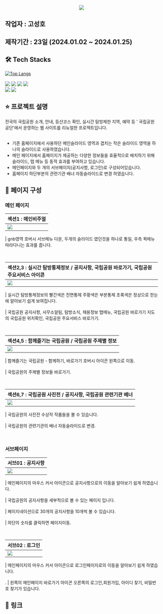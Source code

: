 ## <div align= "center"> <img src="https://capsule-render.vercel.app/api?type=waving&color=gradient&height=240&text=공공기관%20리뉴얼%20-%20국립공원공단🏞&animation=&fontColor=f2f2f2&fontSize=40" /></div>
## 작업자 : 고성호
## 제작기간 : 23일 (2024.01.02 ~ 2024.01.25) 
## 🛠️ Tech Stacks 
[![Top Langs](https://github-readme-stats.vercel.app/api/top-langs/?username=goseongho&layout=compact)](https://github.com/goseongho/github-readme-stats) <br> <br>
          <img src="https://img.shields.io/badge/CSS3-1572B6?style=flat&logo=CSS3&logoColor=white">
          <img src="https://img.shields.io/badge/Javascript-F7DF1E?style=flat&logo=Javascript&logoColor=white">
          <img src="https://img.shields.io/badge/Prettier-F7B93E?style=flat&logo=Prettier&logoColor=white">
          <img src="https://img.shields.io/badge/Github-181717?style=flat&logo=Github&logoColor=white">
          <br/><img src="https://img.shields.io/badge/Git-F05032?style=flat&logo=Git&logoColor=white">
          <img src="https://img.shields.io/badge/Slack-4A154B?style=flat&logo=Slack&logoColor=white">

## ⭐️ 프로젝트 설명

전국의 국립공원 소개, 안내, 등산코스 확인, 실시간 탐방제한 지역, 예약 등 ' 국립공원공단'에서 운영하는 웹 사이트를 리뉴얼한 프로젝트입니다.<br/><br/>

- 기존 홈페이지에서 사용하던 메인슬라이드 영역과 겹치는 작은 슬라이드 영역을 하나의 슬라이드로 사용하였습니다.
- 메인 페이지에서 홈페이지가 제공하는 다양한 정보들을 효율적으로 배치하기 위해 슬라이드, 탭 메뉴 등 동적 효과를 부여하고 있습니다.
- 메인페이지와 두 개의 서브페이지(공지사항, 로그인)로 구성되어있습니다.
- 홈페이지 하단부분의 관련기관 배너 자동슬라이드로 변경 하였습니다.
## 👀 페이지 구성

### 메인 페이지

| 섹션1 : 메인비주얼                                                                                                      |
| :---------------------------------------------------------------------------------------------------------------------- |
|<img src="https://private-user-images.githubusercontent.com/152961741/299146988-0b4a1c84-0602-4b02-839c-4329b325c70b.gif?jwt=eyJhbGciOiJIUzI1NiIsInR5cCI6IkpXVCJ9.eyJpc3MiOiJnaXRodWIuY29tIiwiYXVkIjoicmF3LmdpdGh1YnVzZXJjb250ZW50LmNvbSIsImtleSI6ImtleTUiLCJleHAiOjE3MDYwNTkzOTgsIm5iZiI6MTcwNjA1OTA5OCwicGF0aCI6Ii8xNTI5NjE3NDEvMjk5MTQ2OTg4LTBiNGExYzg0LTA2MDItNGIwMi04MzljLTQzMjliMzI1YzcwYi5naWY_WC1BbXotQWxnb3JpdGhtPUFXUzQtSE1BQy1TSEEyNTYmWC1BbXotQ3JlZGVudGlhbD1BS0lBVkNPRFlMU0E1M1BRSzRaQSUyRjIwMjQwMTI0JTJGdXMtZWFzdC0xJTJGczMlMkZhd3M0X3JlcXVlc3QmWC1BbXotRGF0ZT0yMDI0MDEyNFQwMTE4MThaJlgtQW16LUV4cGlyZXM9MzAwJlgtQW16LVNpZ25hdHVyZT05ODQ5ZWI4MGMyNTk3Yjg2MzYzMjU3MWEyMmEzMDZiNWQyMTdkYTZjODcxZjA3ZGZmMWFlZGY5OThlYzNiYjdhJlgtQW16LVNpZ25lZEhlYWRlcnM9aG9zdCZhY3Rvcl9pZD0wJmtleV9pZD0wJnJlcG9faWQ9MCJ9.RVgVAoBNOlUmCiIs-c3CYAnUF6qQROpFT0dZa9IQtzw"> |

| gnb영역 호버시 서브메뉴 다운, 두개의 슬라이드 였던것을 하나로 통일, 우측 퀵메뉴 따라다니는 효과를 줍니다.

<br>

| 섹션2,3 : 실시간 탐방통제정보 / 공지사항, 국립공원 바로가기, 국립공원 주요서비스 아이콘                                      |
| :------------------------------------------------------------------------------------------------------------------------ |
| <img src="https://private-user-images.githubusercontent.com/152961741/299147196-5604d314-0616-407c-838f-ad3f80e7075b.gif?jwt=eyJhbGciOiJIUzI1NiIsInR5cCI6IkpXVCJ9.eyJpc3MiOiJnaXRodWIuY29tIiwiYXVkIjoicmF3LmdpdGh1YnVzZXJjb250ZW50LmNvbSIsImtleSI6ImtleTUiLCJleHAiOjE3MDYwNTk0NzMsIm5iZiI6MTcwNjA1OTE3MywicGF0aCI6Ii8xNTI5NjE3NDEvMjk5MTQ3MTk2LTU2MDRkMzE0LTA2MTYtNDA3Yy04MzhmLWFkM2Y4MGU3MDc1Yi5naWY_WC1BbXotQWxnb3JpdGhtPUFXUzQtSE1BQy1TSEEyNTYmWC1BbXotQ3JlZGVudGlhbD1BS0lBVkNPRFlMU0E1M1BRSzRaQSUyRjIwMjQwMTI0JTJGdXMtZWFzdC0xJTJGczMlMkZhd3M0X3JlcXVlc3QmWC1BbXotRGF0ZT0yMDI0MDEyNFQwMTE5MzNaJlgtQW16LUV4cGlyZXM9MzAwJlgtQW16LVNpZ25hdHVyZT04MGFkMTA3MDg5OGQ5ZmQ3ZjBlZDYyZjExNTU0M2M2Njg4ZGM2MmU1ZDMzZjFiYjk5YTk0ZDk3ZWYwZmE5NTAzJlgtQW16LVNpZ25lZEhlYWRlcnM9aG9zdCZhY3Rvcl9pZD0wJmtleV9pZD0wJnJlcG9faWQ9MCJ9.xMHoZ1d2KMWN-uwVzRiIWW7p3KVALrg2soWcnOw7R_U"> |

| 실시간 탐방통제정보의 빨간색은 전면통제 주황색은 부분통제 초록색은 정상으로 한눈에 알아보기 쉽게 보여집니다.<br><br>
| 국립공원 공지사항, 사무소알림, 탐방소식, 채용정보 탭메뉴, 국립공원 바로가기 지도의 국립공원 위치확인, 국립공원 주요서비스 바로가기.

<br>

| 섹션4,5 : 함께즐기는 국립공원 / 국립공원 주제별 정보                                   |
| :------------------------------------------------------------------------------------------------------------------------ |
| <img src="https://private-user-images.githubusercontent.com/152961741/299147812-a47a09b9-b14b-4669-8180-cd9a27adcd1e.gif?jwt=eyJhbGciOiJIUzI1NiIsInR5cCI6IkpXVCJ9.eyJpc3MiOiJnaXRodWIuY29tIiwiYXVkIjoicmF3LmdpdGh1YnVzZXJjb250ZW50LmNvbSIsImtleSI6ImtleTUiLCJleHAiOjE3MDYwNjEwOTcsIm5iZiI6MTcwNjA2MDc5NywicGF0aCI6Ii8xNTI5NjE3NDEvMjk5MTQ3ODEyLWE0N2EwOWI5LWIxNGItNDY2OS04MTgwLWNkOWEyN2FkY2QxZS5naWY_WC1BbXotQWxnb3JpdGhtPUFXUzQtSE1BQy1TSEEyNTYmWC1BbXotQ3JlZGVudGlhbD1BS0lBVkNPRFlMU0E1M1BRSzRaQSUyRjIwMjQwMTI0JTJGdXMtZWFzdC0xJTJGczMlMkZhd3M0X3JlcXVlc3QmWC1BbXotRGF0ZT0yMDI0MDEyNFQwMTQ2MzdaJlgtQW16LUV4cGlyZXM9MzAwJlgtQW16LVNpZ25hdHVyZT03ZDk4MGMzN2YxZWYwZTlkMTM1YmIwZDViM2RkNjgyMzFjZjUxYzk0YTgyYjgxOTk2YWJlZGY4N2ExOGY5ZmVkJlgtQW16LVNpZ25lZEhlYWRlcnM9aG9zdCZhY3Rvcl9pZD0wJmtleV9pZD0wJnJlcG9faWQ9MCJ9.nfUVcJnEnTwqkhG4hisTLlsPXdpNwFjoL6TbVmyB8mg"> |

| 함께즐기는 국립공원 - 함께하기, 바로가기 호버시 아이콘 왼쪽으로 이동.<br><br>
| 국립공원의 주제별 정보들 바로가기.

<br>

| 섹션6,7 : 국립공원 사진전 / 공지사항, 국립공원 관련기관 베너                                      |
| :------------------------------------------------------------------------------------------------------------------------ |
| <img src="https://private-user-images.githubusercontent.com/152961741/299147848-47a7637b-6b12-4abc-aaff-3e63301f6427.gif?jwt=eyJhbGciOiJIUzI1NiIsInR5cCI6IkpXVCJ9.eyJpc3MiOiJnaXRodWIuY29tIiwiYXVkIjoicmF3LmdpdGh1YnVzZXJjb250ZW50LmNvbSIsImtleSI6ImtleTUiLCJleHAiOjE3MDYwNjA2MjMsIm5iZiI6MTcwNjA2MDMyMywicGF0aCI6Ii8xNTI5NjE3NDEvMjk5MTQ3ODQ4LTQ3YTc2MzdiLTZiMTItNGFiYy1hYWZmLTNlNjMzMDFmNjQyNy5naWY_WC1BbXotQWxnb3JpdGhtPUFXUzQtSE1BQy1TSEEyNTYmWC1BbXotQ3JlZGVudGlhbD1BS0lBVkNPRFlMU0E1M1BRSzRaQSUyRjIwMjQwMTI0JTJGdXMtZWFzdC0xJTJGczMlMkZhd3M0X3JlcXVlc3QmWC1BbXotRGF0ZT0yMDI0MDEyNFQwMTM4NDNaJlgtQW16LUV4cGlyZXM9MzAwJlgtQW16LVNpZ25hdHVyZT0zNTQzNjg3YTgxOTMxODcxODI5ZDM2ODQwZmJhNjAyOTkzMDRjZmI5ODA5ZDA5MWFjZWE1YWU2OTY5ZTA0ZTQ4JlgtQW16LVNpZ25lZEhlYWRlcnM9aG9zdCZhY3Rvcl9pZD0wJmtleV9pZD0wJnJlcG9faWQ9MCJ9.dQElCp3fLyzDTLc7tMz8ZKoVlLz6CbZ7dK368lPj9Dw"> |

| 국립공원의 사진전 수상작 작품들을 볼 수 있습니다.<br><br>
| 국립공원의 관련기관의 배너 자동슬라이드로 변경.

<br>

### 서브페이지

| 서브01 : 공지사항                                                                                                         |
| :------------------------------------------------------------------------------------------------------------------------ |
| <img src="https://private-user-images.githubusercontent.com/152961741/299152148-6dfe321c-8504-4f4e-b76d-1a62b560ef61.gif?jwt=eyJhbGciOiJIUzI1NiIsInR5cCI6IkpXVCJ9.eyJpc3MiOiJnaXRodWIuY29tIiwiYXVkIjoicmF3LmdpdGh1YnVzZXJjb250ZW50LmNvbSIsImtleSI6ImtleTUiLCJleHAiOjE3MDYwNjE1MTQsIm5iZiI6MTcwNjA2MTIxNCwicGF0aCI6Ii8xNTI5NjE3NDEvMjk5MTUyMTQ4LTZkZmUzMjFjLTg1MDQtNGY0ZS1iNzZkLTFhNjJiNTYwZWY2MS5naWY_WC1BbXotQWxnb3JpdGhtPUFXUzQtSE1BQy1TSEEyNTYmWC1BbXotQ3JlZGVudGlhbD1BS0lBVkNPRFlMU0E1M1BRSzRaQSUyRjIwMjQwMTI0JTJGdXMtZWFzdC0xJTJGczMlMkZhd3M0X3JlcXVlc3QmWC1BbXotRGF0ZT0yMDI0MDEyNFQwMTUzMzRaJlgtQW16LUV4cGlyZXM9MzAwJlgtQW16LVNpZ25hdHVyZT1hNGVjM2JkY2Y5MTkwMzYwMTQxZjFiY2UzOTU5MmE3MmMyM2E1N2VmYmEzMjA0NzUxMTQ2ZjE4ZDc5OTAxOWJlJlgtQW16LVNpZ25lZEhlYWRlcnM9aG9zdCZhY3Rvcl9pZD0wJmtleV9pZD0wJnJlcG9faWQ9MCJ9.PC6dbsWO3NkqD8Ux99tlxjxfkSCRGrzhvLDXWhhyjlg"> |

| 메인페이지의 마우스 커서 아이콘으로 공지사항으로의 이동을 알아보기 쉽게 하였습니다.<br><br>
| 국립공원의 공지사항을 세부적으로 볼 수 있는 페이지 입니다.<br><br>
| 페이지네이션으로 30개의 공지사항을 10개씩 볼 수 있습니다. <br><br>
| 하단의 숫자를 클릭하면 페이지이동.

<br>

| 서브02 : 로그인                                                                                                       |
| :---------------------------------------------------------------------------------------------------------------------- |
| <img src= "https://private-user-images.githubusercontent.com/152961741/299152186-99713aa1-08eb-404e-ae46-968ac617bc1f.gif?jwt=eyJhbGciOiJIUzI1NiIsInR5cCI6IkpXVCJ9.eyJpc3MiOiJnaXRodWIuY29tIiwiYXVkIjoicmF3LmdpdGh1YnVzZXJjb250ZW50LmNvbSIsImtleSI6ImtleTUiLCJleHAiOjE3MDYwNjEzNzgsIm5iZiI6MTcwNjA2MTA3OCwicGF0aCI6Ii8xNTI5NjE3NDEvMjk5MTUyMTg2LTk5NzEzYWExLTA4ZWItNDA0ZS1hZTQ2LTk2OGFjNjE3YmMxZi5naWY_WC1BbXotQWxnb3JpdGhtPUFXUzQtSE1BQy1TSEEyNTYmWC1BbXotQ3JlZGVudGlhbD1BS0lBVkNPRFlMU0E1M1BRSzRaQSUyRjIwMjQwMTI0JTJGdXMtZWFzdC0xJTJGczMlMkZhd3M0X3JlcXVlc3QmWC1BbXotRGF0ZT0yMDI0MDEyNFQwMTUxMThaJlgtQW16LUV4cGlyZXM9MzAwJlgtQW16LVNpZ25hdHVyZT02ZjU5MWFmYjU4NWRiYzVjNTI0MmE3MjY0NWJiNjc3NWQ0M2JmYWE2ODVkY2E1NzEyZWZhYjdmZDdmODYzMjI0JlgtQW16LVNpZ25lZEhlYWRlcnM9aG9zdCZhY3Rvcl9pZD0wJmtleV9pZD0wJnJlcG9faWQ9MCJ9.asow2O3JYIRa4p6cMdwGd6s6YcvQJXLWpRKT_JdZiCM"> |

| 메인페이지의 마우스 커서 아이콘으로 로그인페이지로의 이동을 알아보기 쉽게 하였습니다.<br><br>.
| 왼쪽의 메인페이지 바로가기 아이콘 오른쪽의 로그인,회원가입, 아이디 찾기, 비밀번호 찾기가 있습니다.

## 🚀 링크
